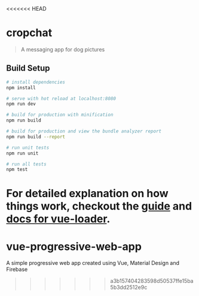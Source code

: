 <<<<<<< HEAD
# cropchat

> A messaging app for dog pictures

## Build Setup

``` bash
# install dependencies
npm install

# serve with hot reload at localhost:8080
npm run dev

# build for production with minification
npm run build

# build for production and view the bundle analyzer report
npm run build --report

# run unit tests
npm run unit

# run all tests
npm test
```

For detailed explanation on how things work, checkout the [guide](http://vuejs-templates.github.io/webpack/) and [docs for vue-loader](http://vuejs.github.io/vue-loader).
=======
# vue-progressive-web-app
A simple progressive web app created using Vue, Material Design and Firebase
>>>>>>> a3b157404283598d50537ffe15ba5b3dd2512e9c
